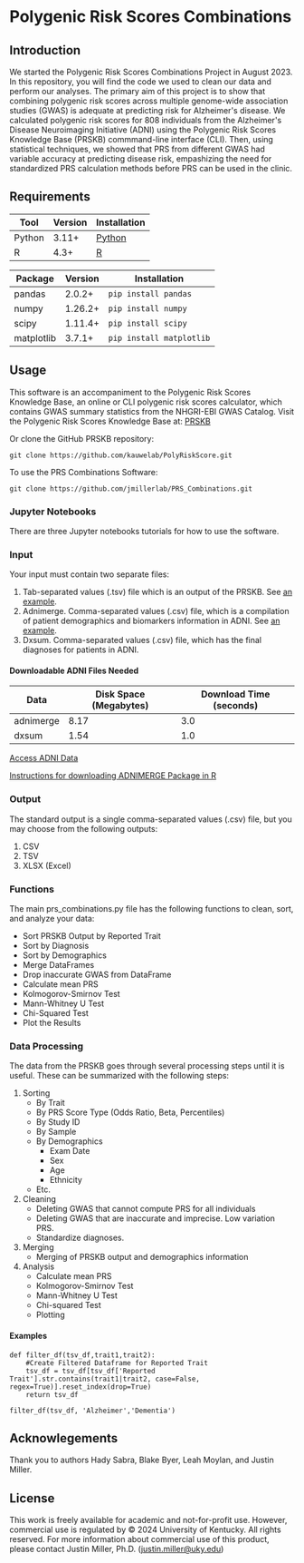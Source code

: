 # Polygenic Risk Scores Combinations

## Introduction
We started the Polygenic Risk Scores Combinations Project in August 2023. In this repository, you will find the code we used to clean our data and perform our analyses. The primary aim of this project is to show that combining polygenic risk scores across multiple genome-wide association studies (GWAS) is adequate at predicting risk for Alzheimer's disease.
We calculated polygenic risk scores for 808 individuals from the Alzheimer's Disease Neuroimaging Initiative (ADNI) using the Polygenic Risk Scores Knowledge Base (PRSKB) commmand-line interface (CLI). Then, using statistical techniques, we showed that PRS from different GWAS had variable accuracy at predicting disease risk, empashizing the need for standardized PRS calculation methods before PRS can be used in the clinic.

## Requirements
| Tool  | Version | Installation |
| --- | --- | --- | 
| Python  | 3.11+ | [Python](https://www.python.org/downloads/) |
| R | 4.3+ | [R](https://cran.rstudio.com/index.html) |

| Package | Version | Installation |
| --- | --- | --- |
| pandas | 2.0.2+ | `pip install pandas` |
| numpy | 1.26.2+ | `pip install numpy` |
| scipy | 1.11.4+ | `pip install scipy` |
| matplotlib | 3.7.1+ | `pip install matplotlib` |

## Usage
This software is an accompaniment to the Polygenic Risk Scores Knowledge Base, an online or CLI polygenic risk scores calculator, which contains GWAS summary statistics from the NHGRI-EBI GWAS Catalog. Visit the Polygenic Risk Scores Knowledge Base at: [PRSKB](https://prs.byu.edu/)

Or clone the GitHub PRSKB repository:

``` git clone https://github.com/kauwelab/PolyRiskScore.git ```

To use the PRS Combinations Software:

``` git clone https://github.com/jmillerlab/PRS_Combinations.git ```

### Jupyter Notebooks
There are three Jupyter notebooks tutorials for how to use the software.

### Input
Your input must contain two separate files:
1. Tab-separated values (.tsv) file which is an output of the PRSKB. See [an example](Examples/PRSKB/samplePRSKBoutput.tsv).
2. Adnimerge. Comma-separated values (.csv) file, which is a compilation of patient demographics and biomarkers information in ADNI. See [an example](Examples/ADNI/fakeADNI.csv).
3. Dxsum. Comma-separated values (.csv) file, which has the final diagnoses for patients in ADNI. 

#### Downloadable ADNI Files Needed
| Data  | Disk Space (Megabytes) | Download Time (seconds) |
| ------------- | ------------- | ------------- |
| adnimerge  | 8.17  | 3.0 |
| dxsum | 1.54 | 1.0 | 

[Access ADNI Data](https://adni.loni.usc.edu/data-samples/access-data/)

[Instructions for downloading ADNIMERGE Package in R](https://adni.bitbucket.io/)

### Output
The standard output is a single comma-separated values (.csv) file, but you may choose from the following outputs:
1. CSV
2. TSV
3. XLSX (Excel)

### Functions

The main prs_combinations.py file has the following functions to clean, sort, and analyze your data:
- Sort PRSKB Output by Reported Trait
- Sort by Diagnosis
- Sort by Demographics
- Merge DataFrames
- Drop inaccurate GWAS from DataFrame
- Calculate mean PRS
- Kolmogorov-Smirnov Test
- Mann-Whitney U Test
- Chi-Squared Test
- Plot the Results

### Data Processing
The data from the PRSKB goes through several processing steps until it is useful. These can be summarized with the following steps:
1. Sorting
    - By Trait
    - By PRS Score Type (Odds Ratio, Beta, Percentiles)
    - By Study ID
    - By Sample
    - By Demographics
        - Exam Date
        - Sex
        - Age
        - Ethnicity 
    - Etc.
2. Cleaning
    - Deleting GWAS that cannot compute PRS for all individuals
    - Deleting GWAS that are inaccurate and imprecise. Low variation PRS.
    - Standardize diagnoses.
4. Merging
   - Merging of PRSKB output and demographics information
5. Analysis
   - Calculate mean PRS
   - Kolmogorov-Smirnov Test
   - Mann-Whitney U Test
   - Chi-squared Test
   - Plotting

#### Examples

```
def filter_df(tsv_df,trait1,trait2):
    #Create Filtered Dataframe for Reported Trait
    tsv_df = tsv_df[tsv_df['Reported Trait'].str.contains(trait1|trait2, case=False, regex=True)].reset_index(drop=True)
    return tsv_df

filter_df(tsv_df, 'Alzheimer','Dementia')
```

## Acknowlegements
Thank you to authors Hady Sabra, Blake Byer, Leah Moylan, and Justin Miller.

## License
This work is freely available for academic and not-for-profit use. However, commercial use is regulated by © 2024 University of Kentucky. All rights reserved. For more information about commercial use of this product, please contact Justin Miller, Ph.D. (justin.miller@uky.edu)
